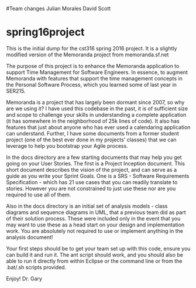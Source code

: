 #Team changes
Julian Morales
David Scott

# spring16project
This is the initial dump for the cst316 spring 2016 project. It is a slightly modified version of the Memoranda project from memoranda.sf.net

The purpose of this project is to enhance the Memoranda application to support Time Management for Software Engineers. In essence, to augment Memoranda with features that support the time management concepts in the Personal Software Process, which you learned some of last year in SER215.

Memoranda is a project that has largely been dormant since 2007, so why are we using it? I have used this codebase in the past, it is of sufficient size and scope to challenge your skills in understanding a complete application (it has somewhere in the neighborhood of 25k lines of code). It also has features that just about anyone who has ever used a calendaring application can understand. Further, I have some documents from a former student project (one of the best ever done in my projects' classes) that we can leverage to help you bootstrap your Agile process.

In the docs directory are a few starting documents that may help you get going on your User Stories. The first is a Project Inception document. This short document describes the vision of the project, and can serve as a guide as you write your Sprint Goals. One is a SRS - Software Requirements Specification - which has 21 use cases that you can readily translate to stories. However you are not constrained to just use these nor are you required to use all of them. 

Also in the docs directory is an initial set of analysis models - class diagrams and sequence diagrams in UML, that a previous team did as part of their solution process. These were included only in the event that you may want to use these as a head start on your design and implementation work. You are absolutely not required to use or implement anything in the analysis document!

Your first steps should be to get your team set up with this code, ensure you can build it and run it. The ant script should work, and you should also be able to run it directly from within Eclipse or the command line or from the .bat/.sh scripts provided.

Enjoy!
Dr. Gary
